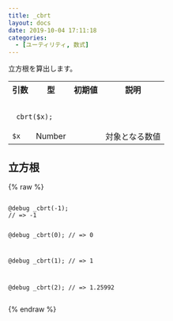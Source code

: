 ```yaml
---
title: _cbrt
layout: docs
date: 2019-10-04 17:11:18
categories:
  - [ユーティリティ, 数式]
---
```


立方根を算出します。

<table>
  <tr>
    <th>引数</th>
    <th>型</th>
    <th>初期値</th>
    <th>説明</th>
  </tr>
  <tr>
    <td colspan="4">
      <pre class="language-scss"><code>
_cbrt($x);
</code></pre>
    </td>
  </tr>
  <tr>
    <td><code>$x</code></td>
    <td>Number</td>
    <td></td>
    <td>対象となる数値</td>
  </tr>
</table>

## 立方根

<div class="c demo">
  <div class="code">
    {% raw %}
      <pre class="language-scss"><code>
@debug _cbrt(-1);
// => -1

@debug _cbrt(0);
// => 0

@debug _cbrt(1);
// => 1

@debug _cbrt(2);
// => 1.25992
</code></pre>
    {% endraw %}
  </div>
</div>